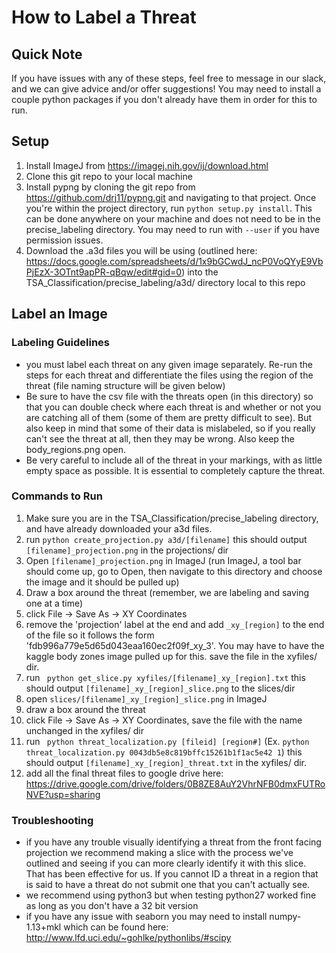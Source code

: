 # How to Label a Threat

## Quick Note
If you have issues with any of these steps, feel free to message in our slack, and we can give advice and/or offer suggestions! You may need to install a couple python packages if you don't already have them in order for this to run.

## Setup
1. Install ImageJ from https://imagej.nih.gov/ij/download.html 
2. Clone this git repo to your local machine
3. Install pypng by cloning the git repo from https://github.com/drj11/pypng.git and navigating to that project. Once you're within the project directory, run ```python setup.py install```. This can be done anywhere on your machine and does not need to be in the precise_labeling directory. You may need to run with ```--user``` if you have permission issues.
5. Download the .a3d files you will be using (outlined here: https://docs.google.com/spreadsheets/d/1x9bGCwdJ_ncP0VoQYyE9VbPjEzX-3OTnt9apPR-qBqw/edit#gid=0) into the TSA_Classification/precise_labeling/a3d/ directory local to this repo

## Label an Image
### Labeling Guidelines
* you must label each threat on any given image separately. Re-run the steps for each threat and differentiate the files using the region of the threat (file naming structure will be given below)
* Be sure to have the csv file with the threats open (in this directory) so that you can double check where each threat is and whether or not you are catching all of them (some of them are pretty difficult to see). But also keep in mind that some of their data is mislabeled, so if you really can't see the threat at all, then they may be wrong. Also keep the body_regions.png open.
* Be very careful to include all of the threat in your markings, with as little empty space as possible. It is essential to completely capture the threat. 

### Commands to Run
1. Make sure you are in the TSA_Classification/precise_labeling directory, and have already downloaded your a3d files.
2. run ``` python create_projection.py a3d/[filename] ``` this should output ```[filename]_projection.png``` in the projections/ dir
3. Open ```[filename]_projection.png``` in ImageJ (run ImageJ, a tool bar should come up, go to Open, then navigate to this directory and choose the image and it should be pulled up)
4. Draw a box around the threat (remember, we are labeling and saving one at a time)
5. click File -> Save As -> XY Coordinates
6. remove the 'projection' label at the end and add ```_xy_[region]``` to the end of the file so it follows the form 'fdb996a779e5d65d043eaa160ec2f09f_xy_3'. You may have to have the kaggle body zones image pulled up for this. save the file in the xyfiles/ dir.
7. run ``` python get_slice.py xyfiles/[filename]_xy_[region].txt``` this should output ```[filename]_xy_[region]_slice.png``` to the slices/dir
8. open ```slices/[filename]_xy_[region]_slice.png``` in ImageJ
9. draw a box around the threat
10. click File -> Save As -> XY Coordinates, save the file with the name unchanged in the xyfiles/ dir
11. run ``` python threat_localization.py [fileid] [region#]``` (Ex. ```python threat_localization.py 0043db5e8c819bffc15261b1f1ac5e42 1```) this should output ```[filename]_xy_[region]_threat.txt``` in the xyfiles/ dir. 
12. add all the final threat files to google drive here: https://drive.google.com/drive/folders/0B8ZE8AuY2VhrNFB0dmxFUTRoNVE?usp=sharing

### Troubleshooting
* if you have any trouble visually identifying a threat from the front facing projection we recommend making a slice with the process we've outlined and seeing if you can more clearly identify it with this slice. That has been effective for us. If you cannot ID a threat in a region that is said to have a threat do not submit one that you can't actually see.
* we recommend using python3 but when testing python27 worked fine as long as you don't have a 32 bit version
* if you have any issue with seaborn you may need to install numpy-1.13+mkl which can be found here: http://www.lfd.uci.edu/~gohlke/pythonlibs/#scipy

